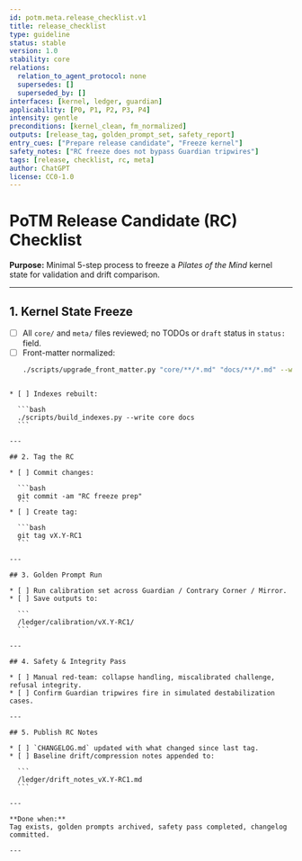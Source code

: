 ```yaml
---
id: potm.meta.release_checklist.v1
title: release_checklist
type: guideline
status: stable
version: 1.0
stability: core
relations:
  relation_to_agent_protocol: none
  supersedes: []
  superseded_by: []
interfaces: [kernel, ledger, guardian]
applicability: [P0, P1, P2, P3, P4]
intensity: gentle
preconditions: [kernel_clean, fm_normalized]
outputs: [release_tag, golden_prompt_set, safety_report]
entry_cues: ["Prepare release candidate", "Freeze kernel"]
safety_notes: ["RC freeze does not bypass Guardian tripwires"]
tags: [release, checklist, rc, meta]
author: ChatGPT
license: CC0-1.0
---
```


# PoTM Release Candidate (RC) Checklist

**Purpose:** Minimal 5-step process to freeze a *Pilates of the Mind* kernel state for validation and drift comparison.

---

## 1. Kernel State Freeze
- [ ] All `core/` and `meta/` files reviewed; no TODOs or `draft` status in `status:` field.
- [ ] Front-matter normalized:  
  ```bash
  ./scripts/upgrade_front_matter.py "core/**/*.md" "docs/**/*.md" --write
````

* [ ] Indexes rebuilt:

  ```bash
  ./scripts/build_indexes.py --write core docs
  ```

---

## 2. Tag the RC

* [ ] Commit changes:

  ```bash
  git commit -am "RC freeze prep"
  ```
* [ ] Create tag:

  ```bash
  git tag vX.Y-RC1
  ```

---

## 3. Golden Prompt Run

* [ ] Run calibration set across Guardian / Contrary Corner / Mirror.
* [ ] Save outputs to:

  ```
  /ledger/calibration/vX.Y-RC1/
  ```

---

## 4. Safety & Integrity Pass

* [ ] Manual red-team: collapse handling, miscalibrated challenge, refusal integrity.
* [ ] Confirm Guardian tripwires fire in simulated destabilization cases.

---

## 5. Publish RC Notes

* [ ] `CHANGELOG.md` updated with what changed since last tag.
* [ ] Baseline drift/compression notes appended to:

  ```
  /ledger/drift_notes_vX.Y-RC1.md
  ```

---

**Done when:**
Tag exists, golden prompts archived, safety pass completed, changelog committed.

---
